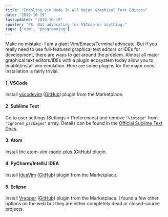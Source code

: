 ```yaml
---
title: "Enabling Vim Mode In All Major Graphical Text Editors"
date: "2019-10-19"
lastupdated: "2019-10-19"
spoiler: "PS. Not advocating for VSCode or anything."
tags: ["vim", "programming"]
---
```


Make no mistake- I am a giant Vim/Emacs/Terminal advocate. But if you really need to use full-featured graphical text editors or IDEs for development, there are ways to get around the problem. Almost all major graphical text editors/IDEs with a plugin ecosystem today allow you to enable/install vim emulation. Here are some plugins for the major ones. Installation is fairly trivial.

#### 1. VSCode

Install [vscodevim](https://marketplace.visualstudio.com/items?itemName=vscodevim.vim) ([GitHub](https://github.com/VSCodeVim/Vim)) plugin from the Marketplace.

#### 2. Sublime Text

Go to user settings (Settings > Preferences) and remove `"Vintage"` from `"ignored_packages"` array.
Details can be found in the [Official Sublime Text Docs](https://www.sublimetext.com/docs/3/vintage.html).

#### 3. Atom

Install the [atom-vim-mode-plus](https://atom.io/packages/vim-mode-plus) ([GitHub](https://github.com/t9md/atom-vim-mode-plus)) plugin.

#### 4. PyCharm/IntelliJ IDEA

Install [IdeaVim](https://www.jetbrains.com/help/pycharm/using-product-as-the-vim-editor.html) ([GitHub](https://github.com/JetBrains/ideavim)) plugin from the Marketplace.

#### 5. Eclipse

Install [Vrapper](http://vrapper.sourceforge.net/home/) ([GitHub](https://github.com/vrapper/vrapper)) plugin from the Marketplace.
I found a few other options on the web but they are either completely dead or closed-source projects.
